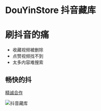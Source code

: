 # DouYinStore 抖音藏库

刷抖音的痛
===
* 收藏视频被删除
* 点赞视频找不到
* 太多内容难搜索

畅快的抖
---

[精诚合作](mailto:ccnp_server@qq.com?subject=DouYinStore-github)

![抖音藏库](https://mmbiz.qpic.cn/mmbiz_png/994GxIKA6USnp8TibBcUgr7bZxQUOX4E11OpvHxic8YSnuGn2WFhF6I5U2Zcic0yibUoZPORib2X1COpDulL8dUDmrg/640?wx_fmt=png&tp=webp&wxfrom=5&wx_lazy=1&wx_co=1)


